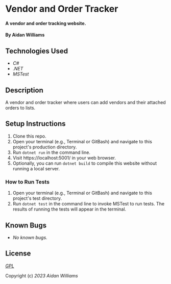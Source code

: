 # Vendor and Order Tracker

#### A vendor and order tracking website.

#### By Aidan Williams

## Technologies Used

* _C#_
* _.NET_
* _MSTest_

## Description

A vendor and order tracker where users can add vendors and their attached orders to lists.

## Setup Instructions

1. Clone this repo.
2. Open your terminal (e.g., Terminal or GitBash) and navigate to this project's production directory.
3. Run `dotnet run` in the command line.
4. Visit https://localhost:5001/ in your web browser.
5. Optionally, you can run `dotnet build` to compile this website without running a local server.

### How to Run Tests

1. Open your terminal (e.g., Terminal or GitBash) and navigate to this project's test directory.
2. Run `dotnet test` in the command line to invoke MSTest to run tests. The results of running the tests will appear in the terminal.

## Known Bugs

* _No known bugs._

## License

_[GPL](https://en.wikipedia.org/wiki/GNU_General_Public_License)_

Copyright (c) _2023_ _Aidan Williams_